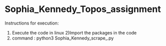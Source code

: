 # Sophia_Kennedy_Topos_assignment

Instructions for execution:
1) Execute the code in linux
2)Import the packages in the code
3) command : python3 Sophia_Kennedy_scrape_.py
